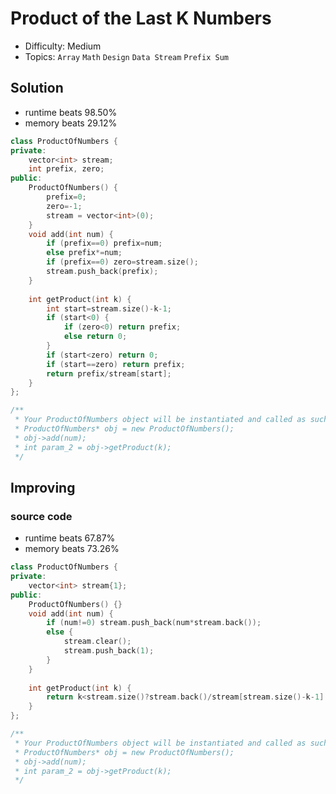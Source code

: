 # Product of the Last K Numbers
- Difficulty: Medium
- Topics: `Array` `Math` `Design` `Data Stream` `Prefix Sum`

<!-- ## Data Structure
``` cpp
``` -->

## Solution
- runtime beats 98.50%
- memory beats 29.12%
``` cpp
class ProductOfNumbers {
private:
    vector<int> stream;
    int prefix, zero;
public:
    ProductOfNumbers() {
        prefix=0;
        zero=-1;
        stream = vector<int>(0);
    }
    void add(int num) {
        if (prefix==0) prefix=num;
        else prefix*=num;
        if (prefix==0) zero=stream.size();
        stream.push_back(prefix);
    }
    
    int getProduct(int k) {
        int start=stream.size()-k-1;
        if (start<0) {
            if (zero<0) return prefix;
            else return 0;
        }
        if (start<zero) return 0;
        if (start==zero) return prefix;
        return prefix/stream[start];
    }
};

/**
 * Your ProductOfNumbers object will be instantiated and called as such:
 * ProductOfNumbers* obj = new ProductOfNumbers();
 * obj->add(num);
 * int param_2 = obj->getProduct(k);
 */
```
<!-- - runtime beats 
- memory beats 
```rust
``` -->

## Improving
<!-- ... -->
### source code
- runtime beats 67.87%
- memory beats 73.26%
``` cpp
class ProductOfNumbers {
private:
    vector<int> stream{1};
public:
    ProductOfNumbers() {}
    void add(int num) {
        if (num!=0) stream.push_back(num*stream.back());
        else {
            stream.clear();
            stream.push_back(1);
        }
    }
    
    int getProduct(int k) {
        return k<stream.size()?stream.back()/stream[stream.size()-k-1]:0;
    }
};

/**
 * Your ProductOfNumbers object will be instantiated and called as such:
 * ProductOfNumbers* obj = new ProductOfNumbers();
 * obj->add(num);
 * int param_2 = obj->getProduct(k);
 */
```
<!-- - runtime beats 
- memory beats 
```rust
``` -->